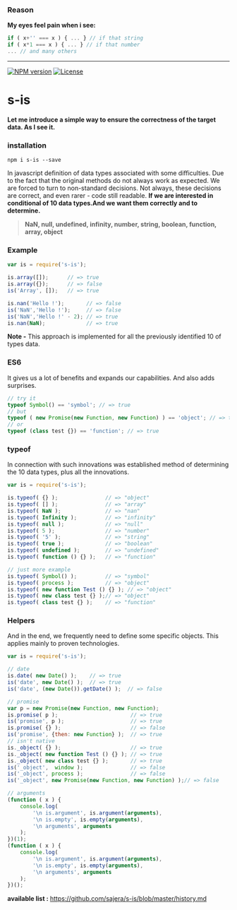 
### Reason

**My eyes feel pain when i see:**

```javascript
if ( x+'' === x ) { ... } // if that string
if ( x*1 === x ) { ... } // if that number
... // and many others
```
---------------
[![NPM version][npm-image]][npm-url]
[![License][license-image]][license-url]

# s-is

**Let me introduce a simple way to ensure the correctness of the target data. As I see it.**

### installation
```shell
npm i s-is --save
```

In javascript definition of data types associated with some difficulties. Due to the fact that the original methods do not always work as expected. We are forced to turn to non-standard decisions. Not always, these decisions are correct, and even rarer - code still readable.
**If we are interested in conditional of 10 data types.And we want them correctly and to determine.**


>**NaN, null, undefined, infinity, number, string, boolean, function, array, object**

### Example

```javascript
var is = require('s-is');

is.array([]);      // => true
is.array({});      // => false
is('Array', []);   // => true

is.nan('Hello !');       // => false
is('NaN','Hello !');     // => false
is('NaN','Hello !' - 2); // => true
is.nan(NaN);             // => true 
```
**Note -** This approach is implemented for all the previously identified 10 of types data.

### ES6

It gives us a lot of benefits and expands our capabilities. And also adds surprises.
```javascript
// try it
typeof Symbol() == 'symbol'; // => true
// but
typeof ( new Promise(new Function, new Function) ) == 'object'; // => true
// or
typeof (class test {}) == 'function'; // => true
```

### typeof

In connection with such innovations was established method of determining the 10 data types, plus all the innovations.

```javascript
var is = require('s-is');

is.typeof( {} );               // => "object" 
is.typeof( [] );               // => "array" 
is.typeof( NaN );              // => "nan"
is.typeof( Infinity );         // => "infinity"
is.typeof( null );             // => "null" 
is.typeof( 5 );                // => "number"
is.typeof( '5' );              // => "string"
is.typeof( true );             // => "boolean"
is.typeof( undefined );        // => "undefined"
is.typeof( function () {} );   // => "function"

// just more example
is.typeof( Symbol() );         // => "symbol"
is.typeof( process );          // => "object"
is.typeof( new function Test () {} ); // => "object" 
is.typeof( new class test {} );// => "object"
is.typeof( class test {} );    // => "function"
```

### Helpers

And in the end, we frequently need to define some specific objects. This applies mainly to proven technologies.

```javascript
var is = require('s-is');

// date
is.date( new Date() );    // => true
is('date', new Date() );  // => true
is('date', (new Date()).getDate() );  // => false

// promise
var p = new Promise(new Function, new Function);
is.promise( p );                       // => true
is('promise', p );                     // => true
is.promise( {} );                      // => false
is('promise', {then: new Function} );  // => true
// isn't native
is._object( {} );                      // => true
is._object( new function Test () {} ); // => true
is._object( new class test {} );       // => true
is('_object',  window );               // => false
is('_object', process );               // => false
is('_object', new Promise(new Function, new Function) );// => false

// arguments
(function ( x ) {
    console.log(
        '\n is.argument', is.argument(arguments),
        '\n is.empty', is.empty(arguments),
        '\n arguments', arguments
    );
})(1);
(function ( x ) {
    console.log(
        '\n is.argument', is.argument(arguments),
        '\n is.empty', is.empty(arguments),
        '\n arguments', arguments
    );
})();
```

**available list :** https://github.com/sajera/s-is/blob/master/history.md



[npm-image]: https://badge.fury.io/js/s-is.svg
[npm-url]: https://npmjs.org/package/s-is
[license-image]: http://img.shields.io/npm/l/s-is.svg
[license-url]: LICENSE